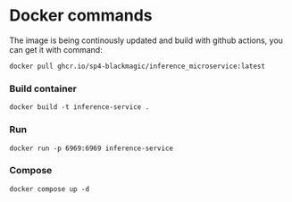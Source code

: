 # Docker commands

The image is being continously updated and build with github actions, you can get it with command:  

```shell
docker pull ghcr.io/sp4-blackmagic/inference_microservice:latest
```

### Build container

```shell
docker build -t inference-service .
```

### Run

```shell
docker run -p 6969:6969 inference-service
```

### Compose

```shell
docker compose up -d
```
